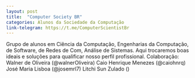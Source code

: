 ```yaml
---
layout: post
title:  "Computer Society BR"
categories: Alunos da Sociedade da Computação
link-telegram: https://t.me/ComputerScientistBr
---
```

Grupo de alunos em Ciência da Computação, Engenharias da Computação, de Software, de Redes de Com, Análise de Sistemas. 
Aqui trocaremos boas ideais e soluções para qualificar nosso perfil profissional.
Colaboração: 
Walner de Oliveira (@walnerOliveira)
Caio Henrique Menezes (@caiohnrq)
José Maria Lisboa (@josemrl7)
Litchi Sun Zulado ()
